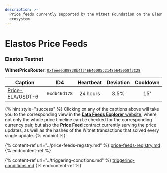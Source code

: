 ```yaml
---
description: >-
  Price feeds currently supported by the Witnet Foundation on the Elastos
  ecosystem
---
```


# Elastos Price Feeds

### Elastos Testnet

**WitnetPriceRouter**: [`0xfeeeed88838b4fa4EE46D05c2148e645058f3C28`](https://esc-testnet.elastos.io/address/0xfeeeed88838b4fa4EE46D05c2148e645058f3C28)

| **Caption**                                                                 | **ID4**      | **Heartbeat** | **Deviation** | **Cooldown** |
| --------------------------------------------------------------------------- | ------------ | :-----------: | :-----------: | :----------: |
| [Price-ELA/USDT-6](https://feeds.witnet.io/reef/reef-mainnet\_reef-usdt\_6) | `0xdb46d178` |    24 hours   |      3.5%     |      15'     |

{% hint style="success" %}
Clicking on any of the captions above will take you to the corresponding view in the [**Data Feeds Explorer** website](https://feeds.witnet.io), where not only the whole price timeline can be checked for the corresponding currency pair, but also the **Price Feed** contract currently serving the price updates, as well as the hashes of the Witnet transactions that solved every single update.
{% endhint %}

{% content-ref url="../price-feeds-registry.md" %}
[price-feeds-registry.md](../price-feeds-registry.md)
{% endcontent-ref %}

{% content-ref url="../triggering-conditions.md" %}
[triggering-conditions.md](../triggering-conditions.md)
{% endcontent-ref %}

